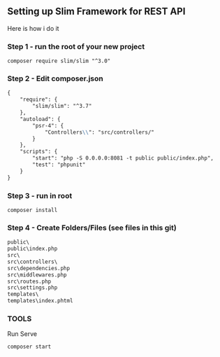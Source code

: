 ## Setting up Slim Framework for REST API

Here is how i do it

### Step 1 - run the root of your new project
`composer require slim/slim "^3.0"`

### Step 2 - Edit composer.json
```markdown
{
    "require": {
        "slim/slim": "^3.7"
    },
    "autoload": {
        "psr-4": {
            "Controllers\\": "src/controllers/"
        }
    },
    "scripts": {
        "start": "php -S 0.0.0.0:8081 -t public public/index.php",
        "test": "phpunit"
    }
}
```

### Step 3 - run in root
`composer install`

### Step 4 - Create Folders/Files (see files in this git)
```markdown
public\
public\index.php
src\
src\controllers\
src\dependencies.php
src\middlewares.php
src\routes.php
src\settings.php
templates\
templates\index.phtml
```

### TOOLS
Run Serve

`composer start`
